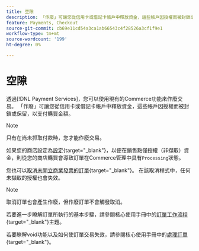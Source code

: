 ```yaml
---
title: 空隙
description: 「作廢」可讓您從信用卡或借記卡帳戶中釋放資金，這些帳戶因授權而被封鎖或保留，以支付購買金額。
feature: Payments, Checkout
source-git-commit: cb69e11cd54a3ca1ab66543c4f28526a3cf1f9e1
workflow-type: tm+mt
source-wordcount: '199'
ht-degree: 0%

---
```


# 空隙

透過[!DNL Payment Services]，您可以使用現有的Commerce功能來作廢交易。 「作廢」可讓您從信用卡或借記卡帳戶中釋放資金，這些帳戶因授權而被封鎖或保留，以支付購買金額。

>[!NOTE]
>
>只有在尚未抓取付款時，您才能作廢交易。

如果您的商店設定為[設定](https://experienceleague.adobe.com/en/docs/commerce-admin/config/sales/payment-methods/payment-methods#payment-actions){target="_blank"}，以便在銷售點僅授權（非擷取）資金，則從您的商店購買會導致訂單在Commerce管理中具有`Processing`狀態。

您也可以[取消未開立商業發票的訂單](https://experienceleague.adobe.com/en/docs/commerce-admin/stores-sales/point-of-purchase/assist/customer-account-create-order){target="_blank"}。 在該取消程式中，任何未擷取的授權也會失效。

>[!NOTE]
>
>取消訂單也會產生作廢，但作廢訂單不會觸發取消。

若要進一步瞭解訂單所執行的基本步驟，請參閱核心使用手冊中的[訂單工作流程](https://experienceleague.adobe.com/en/docs/commerce-admin/stores-sales/order-management/orders/order-processing){target="_blank"}主題。

若要瞭解void功能以及如何使訂單交易失效，請參閱核心使用手冊中的[處理訂單](https://experienceleague.adobe.com/en/docs/commerce-admin/stores-sales/order-management/orders/order-processing#process-an-order){target="_blank"}。
